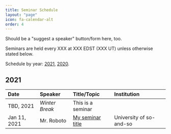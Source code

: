 ```yaml
---
title: Seminar Schedule
layout: "page"
icon: fa-calendar-alt
order: 4
---
```


Should be a "suggest a speaker" button/form here, too.

Seminars are held every XXX at XXX EDST (XXX UT) unless otherwise stated below.

Schedule by year: <a href="#2021">2021</a>, <a href="#2020">2020</a>. 

<h2><a id="2021">2021</a></h2>


| Date |Speaker | Title/Topic | Institution |
|:-----|:-------|:------|:------------|
| TBD, 2021 | *Winter Break* | This is a seminar |
| Jan 11, 2021 | Mr. Roboto | [My seminar title][1] | University of so-and-so |

[1]:https://iaga-geodawg.github.io/geodawg/2021/01/11/talkhere.html
